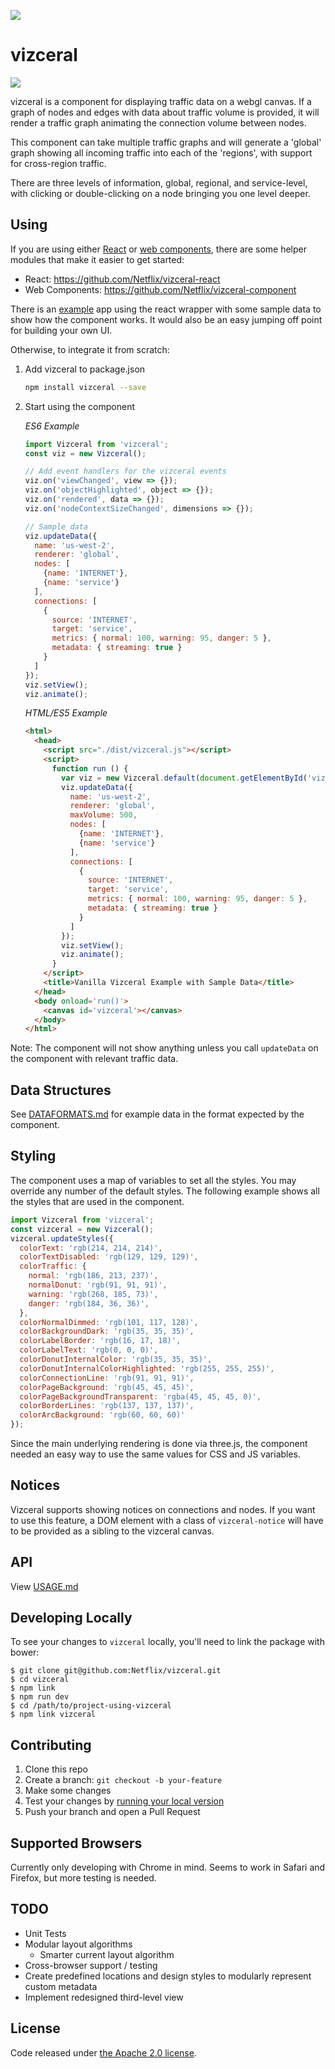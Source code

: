 ![](./logo.png)
# vizceral

![](./vizceral-example.png)

vizceral is a component for displaying traffic data on a webgl canvas. If a graph of nodes and edges with data about traffic volume is provided, it will render a traffic graph animating the connection volume between nodes.

This component can take multiple traffic graphs and will generate a 'global' graph showing all incoming traffic into each of the 'regions', with support for cross-region traffic.

There are three levels of information, global, regional, and service-level, with clicking or double-clicking on a node bringing you one level deeper.

## Using
If you are using either [React](https://facebook.github.io/react/) or [web components](http://webcomponents.org/), there are some helper modules that make it easier to get started:
* React: https://github.com/Netflix/vizceral-react
* Web Components: https://github.com/Netflix/vizceral-component

There is an [example](https://github.com/Netflix/vizceral-example) app using the react wrapper with some sample data to show how the component works. It would also be an easy jumping off point for building your own UI.

Otherwise, to integrate it from scratch:

1.  Add vizceral to package.json

    ```sh
    npm install vizceral --save
    ```

2.  Start using the component

    *ES6 Example*

    ```js
    import Vizceral from 'vizceral';
    const viz = new Vizceral();

    // Add event handlers for the vizceral events
    viz.on('viewChanged', view => {});
    viz.on('objectHighlighted', object => {});
    viz.on('rendered', data => {});
    viz.on('nodeContextSizeChanged', dimensions => {});

    // Sample data
    viz.updateData({
      name: 'us-west-2',
      renderer: 'global',
      nodes: [
        {name: 'INTERNET'},
        {name: 'service'}
      ],
      connections: [
        {
          source: 'INTERNET',
          target: 'service',
          metrics: { normal: 100, warning: 95, danger: 5 },
          metadata: { streaming: true }
        }
      ]
    });
    viz.setView();
    viz.animate();

    ```

    *HTML/ES5 Example*

    ```html
    <html>
      <head>
        <script src="./dist/vizceral.js"></script>
        <script>
          function run () {
            var viz = new Vizceral.default(document.getElementById('vizceral'));
            viz.updateData({
              name: 'us-west-2',
              renderer: 'global',
              maxVolume: 500,
              nodes: [
                {name: 'INTERNET'},
                {name: 'service'}
              ],
              connections: [
                {
                  source: 'INTERNET',
                  target: 'service',
                  metrics: { normal: 100, warning: 95, danger: 5 },
                  metadata: { streaming: true }
                }
              ]
            });
            viz.setView();
            viz.animate();
          }
        </script>
        <title>Vanilla Vizceral Example with Sample Data</title>
      </head>
      <body onload='run()'>
        <canvas id='vizceral'></canvas>
      </body>
    </html>
    ```

Note: The component will not show anything unless you call `updateData` on the component with relevant traffic data.

## Data Structures

See [DATAFORMATS.md](./DATAFORMATS.md) for example data in the format expected by the component.

## Styling

The component uses a map of variables to set all the styles. You may override any number of the default styles.  The following example shows all the styles that are used in the component.

```js
import Vizceral from 'vizceral';
const vizceral = new Vizceral();
vizceral.updateStyles({
  colorText: 'rgb(214, 214, 214)',
  colorTextDisabled: 'rgb(129, 129, 129)',
  colorTraffic: {
    normal: 'rgb(186, 213, 237)',
    normalDonut: 'rgb(91, 91, 91)',
    warning: 'rgb(268, 185, 73)',
    danger: 'rgb(184, 36, 36)',
  },
  colorNormalDimmed: 'rgb(101, 117, 128)',
  colorBackgroundDark: 'rgb(35, 35, 35)',
  colorLabelBorder: 'rgb(16, 17, 18)',
  colorLabelText: 'rgb(0, 0, 0)',
  colorDonutInternalColor: 'rgb(35, 35, 35)',
  colorDonutInternalColorHighlighted: 'rgb(255, 255, 255)',
  colorConnectionLine: 'rgb(91, 91, 91)',
  colorPageBackground: 'rgb(45, 45, 45)',
  colorPageBackgroundTransparent: 'rgba(45, 45, 45, 0)',
  colorBorderLines: 'rgb(137, 137, 137)',
  colorArcBackground: 'rgb(60, 60, 60)'
});
```

Since the main underlying rendering is done via three.js, the component needed an easy way to use the same values for CSS and JS variables.

## Notices

Vizceral supports showing notices on connections and nodes.  If you want to use this feature, a DOM element with a class of `vizceral-notice` will have to be provided as a sibling to the vizceral canvas.

## API

View [USAGE.md](./USAGE.md)

## Developing Locally

To see your changes to `vizceral` locally, you'll need to link the package with bower:

    $ git clone git@github.com:Netflix/vizceral.git
    $ cd vizceral
    $ npm link
    $ npm run dev
    $ cd /path/to/project-using-vizceral
    $ npm link vizceral

## Contributing

1.  Clone this repo
2.  Create a branch: `git checkout -b your-feature`
3.  Make some changes
4.  Test your changes by [running your local version](#developing-locally)
5.  Push your branch and open a Pull Request

## Supported Browsers

Currently only developing with Chrome in mind. Seems to work in Safari and Firefox, but more testing is needed.

## TODO

- Unit Tests
- Modular layout algorithms
  - Smarter current layout algorithm
- Cross-browser support / testing
- Create predefined locations and design styles to modularly represent custom metadata
- Implement redesigned third-level view

## License

Code released under [the Apache 2.0 license](./LICENSE).
